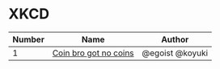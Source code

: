 # XKCD

|Number|Name|Author|
|---|---|---|
|1|[Coin bro got no coins](./archives/1)|@egoist @koyuki|

